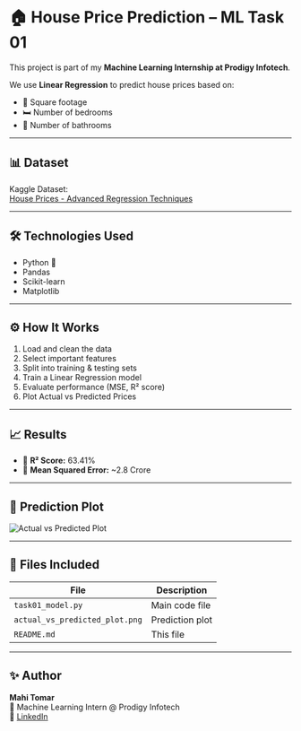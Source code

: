# 🏠 House Price Prediction – ML Task 01

This project is part of my **Machine Learning Internship at Prodigy Infotech**.

We use **Linear Regression** to predict house prices based on:
- 📐 Square footage
- 🛏️ Number of bedrooms
- 🛁 Number of bathrooms

---

## 📊 Dataset

Kaggle Dataset:  
[House Prices - Advanced Regression Techniques](https://www.kaggle.com/c/house-prices-advanced-regression-techniques/data)

---

## 🛠 Technologies Used

- Python 🐍
- Pandas
- Scikit-learn
- Matplotlib

---

## ⚙️ How It Works

1. Load and clean the data
2. Select important features
3. Split into training & testing sets
4. Train a Linear Regression model
5. Evaluate performance (MSE, R² score)
6. Plot Actual vs Predicted Prices

---

## 📈 Results

- 🔢 **R² Score:** 63.41%
- 🔢 **Mean Squared Error:** ~2.8 Crore

---

## 📸 Prediction Plot

![Actual vs Predicted Plot](actual_vs_predicted_plot.png)

---

## 📂 Files Included

| File                   | Description                       |
|------------------------|-----------------------------------|
| `task01_model.py`      | Main code file                    |
| `actual_vs_predicted_plot.png` | Prediction plot              |
| `README.md`            | This file                         |

---

## ✨ Author

**Mahi Tomar**  
📍 Machine Learning Intern @ Prodigy Infotech  
🔗 [LinkedIn](https://www.linkedin.com/in/mahi-tomar-448518346/)
